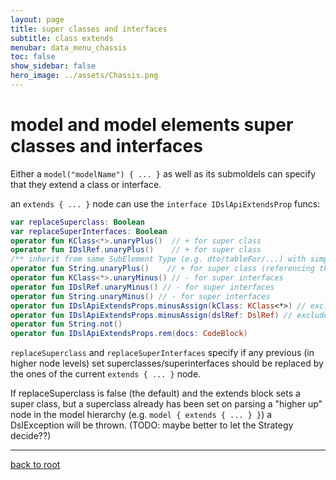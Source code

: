 ```yaml
---
layout: page
title: super classes and interfaces
subtitle: class extends
menubar: data_menu_chassis
toc: false
show_sidebar: false
hero_image: ../assets/Chassis.png
---
```

# model and model elements super classes and interfaces

Either a `model("modelName") { ... }` as well as its submoldels can specify that they extend a class or interface.

an `extends { ... }` node can use the `interface IDslApiExtendsProp` funcs:

```kotlin
var replaceSuperclass: Boolean
var replaceSuperInterfaces: Boolean
operator fun KClass<*>.unaryPlus()  // + for super class
operator fun IDslRef.unaryPlus()    // + for super class
/** inherit from same SubElement Type (e.g. dto/tableFor/...) with simpleName C.DEFAULT, of an element (e.g. model) in the same group which has this name */
operator fun String.unaryPlus()    // + for super class (referencing this@modelgroup's name of ModelSubElement of this@modelsubelement(thisSimpleName)
operator fun KClass<*>.unaryMinus() // - for super interfaces
operator fun IDslRef.unaryMinus() // - for super interfaces
operator fun String.unaryMinus() // - for super interfaces
operator fun IDslApiExtendsProps.minusAssign(kClass: KClass<*>) // exclude from super class/interfaces
operator fun IDslApiExtendsProps.minusAssign(dslRef: DslRef) // exclude from super class/interfaces
operator fun String.not()
operator fun IDslApiExtendsProps.rem(docs: CodeBlock)
```
`replaceSuperclass` and `replaceSuperInterfaces` specify if any previous (in higher node levels) set superclasses/superinterfaces
should be replaced by the ones of the current `extends { ... }` node.

If replaceSuperclass is false (the default) and the extends block sets a super class,
but a superclass already has been set on parsing a "higher up" node in the model hierarchy (e.g. `model { extends { ... } }`)
a DslException will be thrown. (TODO: maybe better to let the Strategy decide??)

<hr/>

[back to root](..)
